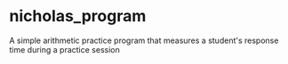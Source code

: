 # nicholas_program
A simple arithmetic practice program that measures a student's response time during a practice session
